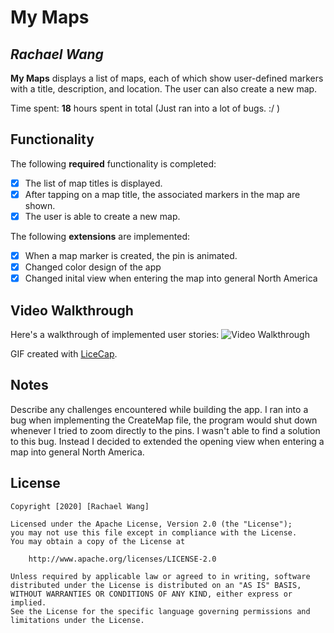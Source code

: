 # My Maps 

## *Rachael Wang*

**My Maps** displays a list of maps, each of which show user-defined markers with a title, description, and location. The user can also create a new map. 

Time spent: **18** hours spent in total  (Just ran into a lot of bugs. :/ ) 

## Functionality 

The following **required** functionality is completed:

* [X] The list of map titles is displayed.
* [X] After tapping on a map title, the associated markers in the map are shown.
* [X] The user is able to create a new map.

The following **extensions** are implemented:

* [X] When a map marker is created, the pin is animated.
* [X] Changed color design of the app
* [X] Changed inital view when entering the map into general North America

## Video Walkthrough

Here's a walkthrough of implemented user stories:
<img src='https://imgur.com/Vq49JkJ.gif' title='Video Walkthrough' width='' alt='Video Walkthrough' />


GIF created with [LiceCap](http://www.cockos.com/licecap/).

## Notes

Describe any challenges encountered while building the app.
I ran into a bug when implementing the CreateMap file, the program would shut down whenever I tried to zoom directly to the pins. I wasn't able to find a solution to this bug. Instead I decided to extended the opening view when entering a map into general North America. 

## License

    Copyright [2020] [Rachael Wang]

    Licensed under the Apache License, Version 2.0 (the "License");
    you may not use this file except in compliance with the License.
    You may obtain a copy of the License at

        http://www.apache.org/licenses/LICENSE-2.0

    Unless required by applicable law or agreed to in writing, software
    distributed under the License is distributed on an "AS IS" BASIS,
    WITHOUT WARRANTIES OR CONDITIONS OF ANY KIND, either express or implied.
    See the License for the specific language governing permissions and
    limitations under the License.
